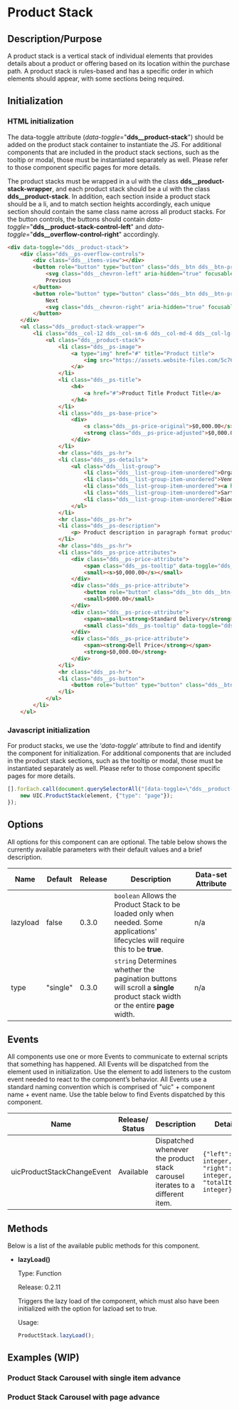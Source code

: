 # Product Stack

## Description/Purpose

A product stack is a vertical stack of individual elements that provides details about a product or offering based on its location within the purchase path. A product stack is rules-based and has a specific order in which elements should appear, with some sections being required.

## Initialization

### HTML initialization

The data-toggle attribute (*data-toggle*="**dds__product-stack**") should be added on the product stack container to instantiate the JS. For additional components that are included in the product stack sections, such as the tooltip or modal, those must be instantiated separately as well. Please refer to those component specific pages for more details.

The product stacks must be wrapped in a ul with the class **dds__product-stack-wrapper**, and each product stack should be a ul with the class **dds__product-stack**. In addition, each section inside a product stack should be a li, and to match section heights accordingly, each unique section should contain the same class name across all product stacks. For the button controls, the buttons should contain *data-toggle*="**dds__product-stack-control-left**" and *data-toggle*="**dds__overflow-control-right**" accordingly.

```HTML
<div data-toggle="dds__product-stack">
    <div class="dds__ps-overflow-controls">
        <div class="dds__items-view"></div>
        <button role="button" type="button" class="dds__btn dds__btn-primary dds__text-truncate dds__overflow-control-left" data-toggle="dds__product-stack-control-left">
            <svg class="dds__chevron-left" aria-hidden="true" focusable="false"><use xlink:href="#dds__chevron-left"></use></svg>
            Previous
        </button>
        <button role="button" type="button" class="dds__btn dds__btn-primary dds__text-truncate dds__overflow-control-right" data-toggle="dds__product-stack-control-right">
            Next
            <svg class="dds__chevron-right" aria-hidden="true" focusable="false"><use xlink:href="#dds__chevron-right"></use></svg>
        </button>
    </div>
    <ul class="dds__product-stack-wrapper">
        <li class="dds__col-12 dds__col-sm-6 dds__col-md-4 dds__col-lg-3">
            <ul class="dds__product-stack">
                <li class="dds__ps-image">
                    <a type="img" href="#" title="Product title">
                        <img src="https://assets.website-files.com/5c76c529d2ffcf0165d4365b/5e95ba50c9fce1d0fd34e320_PS-xps-13.png" alt="product title">
                    </a>
                </li>
                <li class="dds__ps-title">
                    <h4>
                        <a href="#">Product Title Product Title</a>
                    </h4>
                </li>
                <li class="dds__ps-base-price">
                    <div>
                        <s class="dds__ps-price-original">$0,000.00</s>
                        <strong class="dds__ps-price-adjusted">$0,000.00</strong>
                    </div>
                </li>
                <hr class="dds__ps-hr">
                <li class="dds__ps-details">
                    <ul class="dds__list-group">
                        <li class="dds__list-group-item-unordered">Organic lyft forage poke farm-to-table, selfies listicle cred truffaut.</li>
                        <li class="dds__list-group-item-unordered">Venmo biodiesel tote bag locavore williamsburg adaptogen.</li>
                        <li class="dds__list-group-item-unordered"><a hr class="dds__ps-hr"ef="#">Cronut kickstarter next level</a></li>
                        <li class="dds__list-group-item-unordered">Sartorial aesthetic vice paleo cloud bread.</li>
                        <li class="dds__list-group-item-unordered">Biodiesel artisan messenger bag asymmetrical organic bitters.</li>
                    </ul>
                </li>
                <hr class="dds__ps-hr">
                <li class="dds__ps-description">
                    <p> Product description in paragraph format product description in paragraph format. </p>
                </li>
                <hr class="dds__ps-hr">
                <li class="dds__ps-price-attributes">
                    <div class="dds__ps-price-attribute">
                        <span class="dds__ps-tooltip" data-toggle="dds__tooltip" data-options='{"data_placement":"right", "data_title":"Est. Value is Dell’s estimate of product value based on industry data, including the prices at which third-party retailers have offered or valued the same or comparable products, in its most recent survey of major online and/or off-line retailers. Third-party retailer data may not be based on actual sales."}'><small>Est. value</small></span>
                        <small><s>$0,000.00</s></small>
                    </div>
                    <div class="dds__ps-price-attribute">
                        <button role="button" class="dds__btn dds__btn-link" data-toggle="dds__modal" data-target="#examplePSModal"><small>Total Savings</small></button>
                        <small>$000.00</small>
                    </div>
                    <div class="dds__ps-price-attribute">
                        <span><small><strong>Standard Delivery</strong></small></span>
                        <small class="dds__ps-tooltip" data-toggle="dds__tooltip" data-options='{"data_placement":"right", "data_title":"Exceptions to included shipping prices may apply for remote locations."}'><strong>FREE</strong></small>
                    </div>
                    <div class="dds__ps-price-attribute">
                        <span><strong>Dell Price</strong></span>
                        <strong>$0,000.00</strong>
                    </div>
                </li>
                <hr class="dds__ps-hr">
                <li class="dds__ps-button">
                    <button role="button" type="button" class="dds__btn dds__btn-purchase dds__text-truncate">Customize & Buy</button>
                </li>
            </ul>
        </li>
    </ul>
```

### Javascript initialization

For product stacks, we use the ‘*data-toggle*’ attribute to find and identify the component for initialization. For additional components that are included in the product stack sections, such as the tooltip or modal, those must be instantiated separately as well. Please refer to those component specific pages for more details.

```javascript
[].forEach.call(document.querySelectorAll("[data-toggle=\"dds__product-stack\"]"), function(element) {
    new UIC.ProductStack(element, {"type": "page"});
});
```

## Options

 All options for this component can are optional. The table below shows the currently available parameters with their default values and a brief description.

Name | Default | Release | Description | Data-set Attribute
--- | --- | --- | --- | ---
lazyload | false | 0.3.0 | `boolean` Allows the Product Stack to be loaded only when needed. Some applications' lifecycles will require this to be **true**. | n/a
type | "single" | 0.3.0 | `string` Determines whether the pagination buttons will scroll a **single** product stack width or the entire **page** width. | n/a

## Events

All components use one or more Events to communicate to external scripts that something has happened. All Events will be dispatched from the element used in initialization. Use the element to add listeners to the custom event needed to react to the component’s behavior. All Events use a standard naming convention which is comprised of "uic" + component name + event name. Use the table below to find Events dispatched by this component.

Name | Release/ Status | Description | Details
--- | --- | --- | ---
uicProductStackChangeEvent | Available | Dispatched whenever the product stack carousel iterates to a different item. | `{"left": integer, "right": integer, "totalItems": integer}`

## Methods

Below is a list of the available public methods for this component.

- **lazyLoad()**

    Type: Function

    Release: 0.2.11

    Triggers the lazy load of the component, which must also have been initialized with the option for lazload set to true.

    Usage:

    ```javascript
    ProductStack.lazyLoad();
    ```

## Examples (WIP)

### Product Stack Carousel with single item advance

### Product Stack Carousel with page advance
